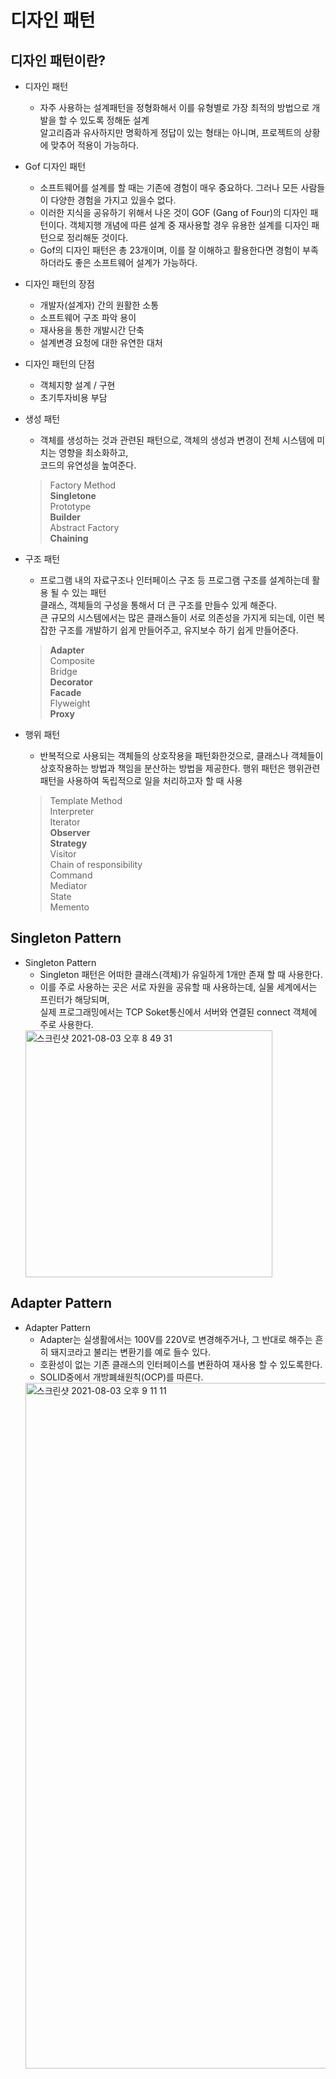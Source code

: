 # 디자인 패턴

## 디자인 패턴이란?
  - 디자인 패턴
    * 자주 사용하는 설계패턴을 정형화해서 이를 유형별로 가장 최적의 방법으로 개발을 할 수 있도록 정해둔 설계 <br /> 알고리즘과 유사하지만 명확하게 정답이 있는 형태는 아니며, 프로젝트의 상황에 맞추어 적용이 가능하다. 
  - Gof 디자인 패턴
    * 소프트웨어를 설계를 할 때는 기존에 경험이 매우 중요하다. 그러나 모든 사람들이 다양한 경험을 가지고 있을수 없다.
    * 이러한 지식을 공유하기 위해서 나온 것이 GOF (Gang of Four)의 디자인 패턴이다. 객체지행 개념에 따른 설계 중 재사용할 경우 유용한 설계를 디자인 패턴으로 정리해둔 것이다.
    * Gof의 디자인 패턴은 총 23개이며, 이를 잘 이해하고 활용한다면 경험이 부족하더라도 좋은 소프트웨어 설계가 가능하다.
  - 디자인 패턴의 장점
    * 개발자(설계자) 간의 원활한 소통
    * 소프트웨어 구조 파악 용이
    * 재사용을 통한 개발시간 단축
    * 설계변경 요청에 대한 유연한 대처
  - 디자인 패턴의 단점
    * 객체지향 설계 / 구현
    * 초기투자비용 부담
  - 생성 패턴
    * 객체를 생성하는 것과 관련된 패턴으로, 객체의 생성과 변경이 전체 시스템에 미치는 영향을 최소화하고, <br /> 코드의 유연성을 높여준다.

    > Factory Method <br />
    > **Singletone** <br />
    > Prototype <br />
    > **Builder** <br />
    > Abstract Factory <br />
    > **Chaining**

  - 구조 패턴
    * 프로그램 내의 자료구조나 인터페이스 구조 등 프로그램 구조를 설계하는데 활용 될 수 있는 패턴 <br />
    클래스, 객체들의 구성을 통해서 더 큰 구조를 만들수 있게 해준다. <br />
    큰 규모의 시스템에서는 많은 클래스들이 서로 의존성을 가지게 되는데, 이런 복잡한 구조를 개발하기 쉽게 만들어주고, 유지보수 하기 쉽게 만들어준다.

    > **Adapter** <br />
    > Composite <br />
    > Bridge <br />
    > **Decorator** <br />
    > **Facade** <br />
    > Flyweight <br />
    > **Proxy**

  - 행위 패턴
    * 반복적으로 사용되는 객체들의 상호작용을 패턴화한것으로, 클래스나 객체들이 상호작용하는 방법과 책임을 분산하는 방법을 제공한다. 행위 패턴은 행위관련 패턴을 사용하여 독립적으로 일을 처리하고자 할 때 사용

    > Template Method <br />
    > Interpreter <br />
    > Iterator <br />
    > **Observer** <br />
    > **Strategy** <br />
    > Visitor <br />
    > Chain of responsibility <br />
    > Command <br />
    > Mediator <br />
    > State <br />
    > Memento

## Singleton Pattern
  - Singleton Pattern
    * Singleton 패턴은 어떠한 클래스(객체)가 유일하게 1개만 존재 할 때 사용한다.
    * 이를 주로 사용하는 곳은 서로 자원을 공유할 때 사용하는데, 실물 세계에서는 프린터가 해당되며, <br /> 실제 프로그래밍에서는 TCP Soket통신에서 서버와 연결된 connect 객체에 주로 사용한다.
    <img width="395" alt="스크린샷 2021-08-03 오후 8 49 31" src="https://user-images.githubusercontent.com/18282470/128012622-f6f36413-88b7-4c14-9408-bde7cf1f9089.png">

## Adapter Pattern
  - Adapter Pattern
    * Adapter는 실생활에서는 100V를 220V로 변경해주거나, 그 반대로 해주는 흔히 돼지코라고 불리는 변환기를 예로 들수 있다.
    * 호환성이 없는 기존 클래스의 인터페이스를 변환하여 재사용 할 수 있도록한다.
    * SOLID중에서 개방폐쇄원칙(OCP)를 따른다.
    <img width="1097" alt="스크린샷 2021-08-03 오후 9 11 11" src="https://user-images.githubusercontent.com/18282470/128013138-a1bcb849-4cca-4a78-8193-0aae22cbbbb9.png">


    
